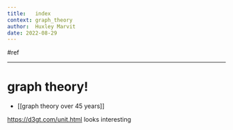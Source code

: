 ```yaml
---
title:   index
context: graph_theory
author:  Huxley Marvit
date: 2022-08-29
---
```


 #ref

***

# graph theory!
- [[graph theory over 45 years]]



https://d3gt.com/unit.html looks interesting

